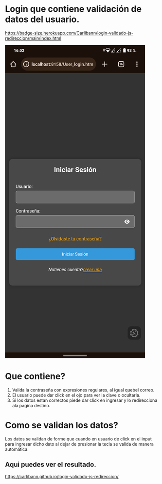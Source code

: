 # Login que contiene validación de datos del usuario.

https://badge-size.herokuapp.com/Carlibann/login-validado-js-redireccion/main/index.html

![](https://github.com/Carlibann/login-validado-js-redireccion/blob/main/Screenshot_20240217-160244.png)


# Que contiene?

1. Valida la contraseña con expresiones regulares, al igual quebel correo.
2. El usuario puede dar click en el ojo para ver la clave o ocultarla.
3. Si los datos estan correctos piede dar click en ingresar y lo redirecciona ala pagina destino.


# Como se validan los datos?

Los datos se validan de forme que cuando en usuario de click en el input para ingresar dicho dato al dejar de presionar la tecla se valida de manera automática.


## Aqui puedes ver el resultado.

https://carlibann.github.io/login-validado-js-redireccion/

